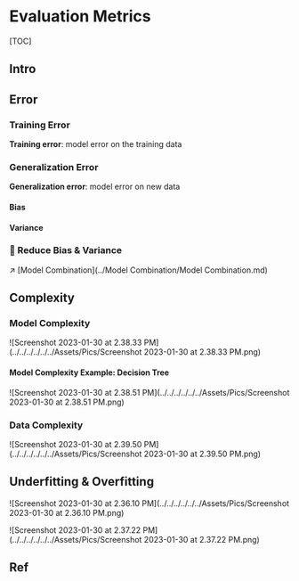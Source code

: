 # Evaluation Metrics

[TOC]



## Intro



## Error

### Training Error



**Training error**: model error on the training data



### Generalization Error

**Generalization error**: model error on new data



#### Bias



#### Variance



### 🎯 Reduce Bias & Variance

↗️ [Model Combination](../Model Combination/Model Combination.md) 



## Complexity

### Model Complexity

![Screenshot 2023-01-30 at 2.38.33 PM](../../../../../../Assets/Pics/Screenshot 2023-01-30 at 2.38.33 PM.png)

#### Model Complexity Example: Decision Tree

![Screenshot 2023-01-30 at 2.38.51 PM](../../../../../../Assets/Pics/Screenshot 2023-01-30 at 2.38.51 PM.png)



### Data Complexity

![Screenshot 2023-01-30 at 2.39.50 PM](../../../../../../Assets/Pics/Screenshot 2023-01-30 at 2.39.50 PM.png)



## Underfitting & Overfitting

![Screenshot 2023-01-30 at 2.36.10 PM](../../../../../../Assets/Pics/Screenshot 2023-01-30 at 2.36.10 PM.png)

![Screenshot 2023-01-30 at 2.37.22 PM](../../../../../../Assets/Pics/Screenshot 2023-01-30 at 2.37.22 PM.png)





## Ref

